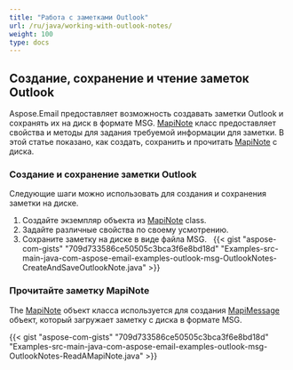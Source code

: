 ```yaml
---
title: "Работа с заметками Outlook"
url: /ru/java/working-with-outlook-notes/
weight: 100
type: docs
---
```


## **Создание, сохранение и чтение заметок Outlook**

Aspose.Email предоставляет возможность создавать заметки Outlook и сохранять их на диск в формате MSG. [MapiNote](https://reference.aspose.com/email/java/com.aspose.email/mapinote/) класс предоставляет свойства и методы для задания требуемой информации для заметки. В этой статье показано, как создать, сохранить и прочитать [MapiNote](https://reference.aspose.com/email/java/com.aspose.email/mapinote/) с диска.

### **Создание и сохранение заметки Outlook**

Следующие шаги можно использовать для создания и сохранения заметки на диске.

1. Создайте экземпляр объекта из [MapiNote](https://reference.aspose.com/email/java/com.aspose.email/mapinote/) class.
1. Задайте различные свойства по своему усмотрению.
1. Сохраните заметку на диске в виде файла MSG.
 
{{< gist "aspose-com-gists" "709d733586ce50505c3bca3f6e8bd18d" "Examples-src-main-java-com-aspose-email-examples-outlook-msg-OutlookNotes-CreateAndSaveOutlookNote.java" >}}

### **Прочитайте заметку MapiNote**

The [MapiNote](https://reference.aspose.com/email/java/com.aspose.email/mapinote/) объект класса используется для создания [MapiMessage](https://reference.aspose.com/email/java/com.aspose.email/mapimessage/) объект, который загружает заметку с диска в формате MSG.

{{< gist "aspose-com-gists" "709d733586ce50505c3bca3f6e8bd18d" "Examples-src-main-java-com-aspose-email-examples-outlook-msg-OutlookNotes-ReadAMapiNote.java" >}}
